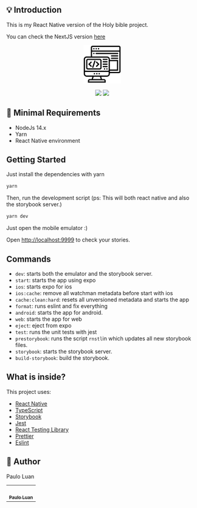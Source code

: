 ## 💡 Introduction

This is my React Native version of the Holy bible project.

You can check the NextJS version [here](https://github.com/PauloLuan/bible)

<span id="top"></span>

<p align="center">
    <a href="#"><img src="https://github.com/pauloluan/assets/blob/master/back.png?raw=true" width="100"></a>
</p>

<p align="center">
    <a href="https://github.com/PauloLuan/react-native-bible/actions/workflows/ci.yml"><img src="https://img.shields.io/github/workflow/status/pauloluan/react-native-bible/ci?style=for-the-badge"></a>
    <a href="https://github.com/PauloLuan/react-native-bible/actions/workflows/ci.yml"><img src="https://forthebadge.com/images/badges/it-works-why.svg"></a>
</p>

## 📝 Minimal Requirements

- NodeJs 14.x
- Yarn
- React Native environment

## Getting Started

Just install the dependencies with yarn

```bash
yarn
```

Then, run the development script (ps: This will both react native and also the storybook server.)

```bash
yarn dev
```

Just open the mobile emulator :)

Open [http://localhost:9999](http://localhost:9999) to check your stories.

## Commands

- `dev`: starts both the emulator and the storybook server.
- `start`: starts the app using expo
- `ios`: starts expo for ios
- `ios:cache`: remove all watchman metadata before start with ios
- `cache:clean:hard`: resets all unversioned metadata and starts the app
- `format`: runs eslint and fix everything
- `android`: starts the app for android.
- `web`: starts the app for web
- `eject`: eject from expo
- `test`: runs the unit tests with jest
- `prestorybook`: runs the script `rnstl`in which updates all new storybook files.
- `storybook`: starts the storybook server.
- `build-storybook`: build the storybook.

## What is inside?

This project uses:


- [React Native](https://www.reactnative.dev)
- [TypeScript](https://www.typescriptlang.org/)
- [Storybook](https://storybook.js.org/)
- [Jest](https://jestjs.io/)
- [React Testing Library](https://testing-library.com/docs/react-testing-library/intro)
- [Prettier](https://prettier.io/)
- [Eslint](https://eslint.org/)

## :pencil: Author

Paulo Luan

<table>
  <tr>
    <td align="center"><a href="https://github.com/pauloluan"><img src="https://github.com/pauloluan.png" width="100px;" alt=""/><br /><sub><b>Paulo Luan</b></sub></a><br /></td>
  <tr>
</table>
